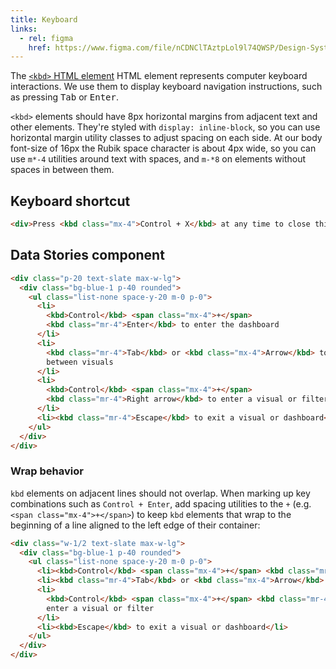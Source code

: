 ```yaml
---
title: Keyboard
links:
  - rel: figma
    href: https://www.figma.com/file/nCDNClTAztpLol9l74QWSP/Design-System-Components?node-id=736%3A0
---
```


The [`<kbd>` HTML element][kbd] HTML element represents computer keyboard
interactions. We use them to display keyboard navigation instructions, such
as pressing <kbd>Tab</kbd> or <kbd>Enter</kbd>.

`<kbd>` elements should have 8px horizontal margins from adjacent text
and other elements. They're styled with <code>display: inline-block</code>,
so you can use horizontal margin utility classes to adjust spacing on each side.
At our body font-size of 16px the Rubik space character is about 4px wide,
so you can use `m*-4` utilities around text with spaces, and `m-*8` on elements
without spaces in between them.

## Keyboard shortcut

```html live
<div>Press <kbd class="mx-4">Control + X</kbd> at any time to close this dialog.</div>
```

## Data Stories component

```html live
<div class="p-20 text-slate max-w-lg">
  <div class="bg-blue-1 p-40 rounded">
    <ul class="list-none space-y-20 m-0 p-0">
      <li>
        <kbd>Control</kbd> <span class="mx-4">+</span>
        <kbd class="mr-4">Enter</kbd> to enter the dashboard
      </li>
      <li>
        <kbd class="mr-4">Tab</kbd> or <kbd class="mx-4">Arrow</kbd> to move
        between visuals
      </li>
      <li>
        <kbd>Control</kbd> <span class="mx-4">+</span>
        <kbd class="mr-4">Right arrow</kbd> to enter a visual or filter
      </li>
      <li><kbd class="mr-4">Escape</kbd> to exit a visual or dashboard</li>
    </ul>
  </div>
</div>
```

### Wrap behavior

`kbd` elements on adjacent lines should not overlap. When marking up key
combinations such as `Control + Enter`, add spacing utilities to the `+`
(e.g. `<span class="mx-4">+</span>`) to keep `kbd` elements that wrap to
the beginning of a line aligned to the left edge of their container:

```html live
<div class="w-1/2 text-slate max-w-lg">
  <div class="bg-blue-1 p-40 rounded">
    <ul class="list-none space-y-20 m-0 p-0">
      <li><kbd>Control</kbd> <span class="mx-4">+</span> <kbd class="mr-4">Enter</kbd> to enter the dashboard</li>
      <li><kbd class="mr-4">Tab</kbd> or <kbd class="mx-4">Arrow</kbd> to move between visuals</li>
      <li>
        <kbd>Control</kbd> <span class="mx-4">+</span> <kbd class="mr-4">Right arrow</kbd> to
        enter a visual or filter
      </li>
      <li><kbd>Escape</kbd> to exit a visual or dashboard</li>
    </ul>
  </div>
</div>
```

[kbd]: https://developer.mozilla.org/en-US/docs/Web/HTML/Element/kbd
